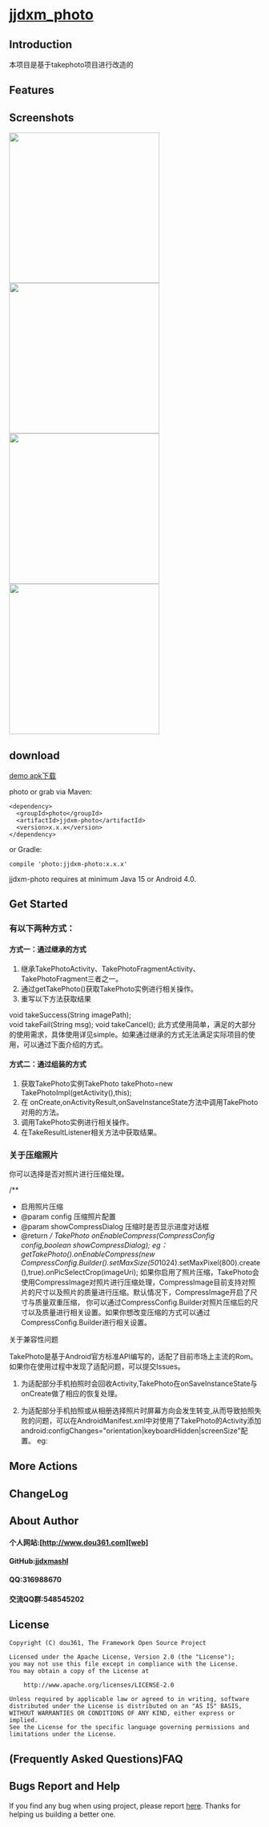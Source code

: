 
# [jjdxm_photo][project] #
## Introduction ##

本项目是基于takephoto项目进行改造的


## Features ##

## Screenshots ##

<img src="https://raw.githubusercontent.com/jjdxmashl/jjdxm_photo/master/screenshots/icon01.png" width="300"> 
<img src="https://raw.githubusercontent.com/jjdxmashl/jjdxm_photo/master/screenshots/icon02.png" width="300"> 
<img src="https://raw.githubusercontent.com/jjdxmashl/jjdxm_photo/master/screenshots/icon01.gif" width="300"> 
<img src="https://raw.githubusercontent.com/jjdxmashl/jjdxm_photo/master/screenshots/icon02.gif" width="300">
 
## download ##

[demo apk下载][downapk]

photo or grab via Maven:

	<dependency>
	  <groupId>photo</groupId>
	  <artifactId>jjdxm-photo</artifactId>
	  <version>x.x.x</version>
	</dependency>

or Gradle:

	compile 'photo:jjdxm-photo:x.x.x'


jjdxm-photo requires at minimum Java 15 or Android 4.0.

## Get Started ##

### 有以下两种方式： ###

#### 方式一：通过继承的方式 ####
1. 继承TakePhotoActivity、TakePhotoFragmentActivity、TakePhotoFragment三者之一。
2. 通过getTakePhoto()获取TakePhoto实例进行相关操作。
3. 重写以下方法获取结果

void takeSuccess(String imagePath);  
void takeFail(String msg);
void takeCancel();
此方式使用简单，满足的大部分的使用需求，具体使用详见simple。如果通过继承的方式无法满足实际项目的使用，可以通过下面介绍的方式。

#### 方式二：通过组装的方式 ####
1. 获取TakePhoto实例TakePhoto takePhoto=new TakePhotoImpl(getActivity(),this);
2. 在 onCreate,onActivityResult,onSaveInstanceState方法中调用TakePhoto对用的方法。
3. 调用TakePhoto实例进行相关操作。
4. 在TakeResultListener相关方法中获取结果。

### 关于压缩照片 ###

你可以选择是否对照片进行压缩处理。

 /**
  * 启用照片压缩
  * @param config 压缩照片配置
  * @param showCompressDialog 压缩时是否显示进度对话框
  * @return 
  */
 TakePhoto onEnableCompress(CompressConfig config,boolean showCompressDialog);
eg：
getTakePhoto().onEnableCompress(new CompressConfig.Builder().setMaxSize(50*1024).setMaxPixel(800).create(),true).onPicSelectCrop(imageUri);
如果你启用了照片压缩，TakePhoto会使用CompressImage对照片进行压缩处理，CompressImage目前支持对照片的尺寸以及照片的质量进行压缩。默认情况下，CompressImage开启了尺寸与质量双重压缩， 你可以通过CompressConfig.Builder对照片压缩后的尺寸以及质量进行相关设置。如果你想改变压缩的方式可以通过CompressConfig.Builder进行相关设置。

关于兼容性问题

TakePhoto是基于Android官方标准API编写的，适配了目前市场上主流的Rom。如果你在使用过程中发现了适配问题，可以提交Issues。
1. 为适配部分手机拍照时会回收Activity,TakePhoto在onSaveInstanceState与 onCreate做了相应的恢复处理。
2. 为适配部分手机拍照或从相册选择照片时屏幕方向会发生转变,从而导致拍照失败的问题，可以在AndroidManifest.xml中对使用了TakePhoto的Activity添加android:configChanges="orientation|keyboardHidden|screenSize"配置。
eg:

	<activity
	    android:name=".MainActivity"
	    android:screenOrientation="portrait"
	    android:configChanges="orientation|keyboardHidden|screenSize"
	    android:label="@string/app_name" >
	    <intent-filter>
	        <action android:name="android.intent.action.MAIN" />
	        <category android:name="android.intent.category.LAUNCHER" />
	    </intent-filter>
	</activity>

## More Actions ##

## ChangeLog ##

## About Author ##

#### 个人网站:[http://www.dou361.com][web] ####
#### GitHub:[jjdxmashl][github] ####
#### QQ:316988670 ####
#### 交流QQ群:548545202 ####


## License ##

    Copyright (C) dou361, The Framework Open Source Project
    
    Licensed under the Apache License, Version 2.0 (the "License");
    you may not use this file except in compliance with the License.
    You may obtain a copy of the License at
    
     	http://www.apache.org/licenses/LICENSE-2.0
    
    Unless required by applicable law or agreed to in writing, software
    distributed under the License is distributed on an "AS IS" BASIS,
    WITHOUT WARRANTIES OR CONDITIONS OF ANY KIND, either express or implied.
    See the License for the specific language governing permissions and
    limitations under the License.

## (Frequently Asked Questions)FAQ ##
## Bugs Report and Help ##

If you find any bug when using project, please report [here][issues]. Thanks for helping us building a better one.




[web]:http://www.dou361.com
[github]:https://github.com/jjdxmashl/
[project]:https://github.com/jjdxmashl/jjdxm_photo/
[issues]:https://github.com/jjdxmashl/jjdxm_photo/issues/new
[downapk]:https://raw.githubusercontent.com/jjdxmashl/jjdxm_photo/master/apk/app-debug.apk
[lastaar]:https://raw.githubusercontent.com/jjdxmashl/jjdxm_photo/master/release/jjdxm-photo-1.0.0.aar
[lastjar]:https://raw.githubusercontent.com/jjdxmashl/jjdxm_photo/master/release/jjdxm-photo-1.0.0.jar
[icon01]:https://raw.githubusercontent.com/jjdxmashl/jjdxm_photo/master/screenshots/icon01.png
[icon02]:https://raw.githubusercontent.com/jjdxmashl/jjdxm_photo/master/screenshots/icon02.png